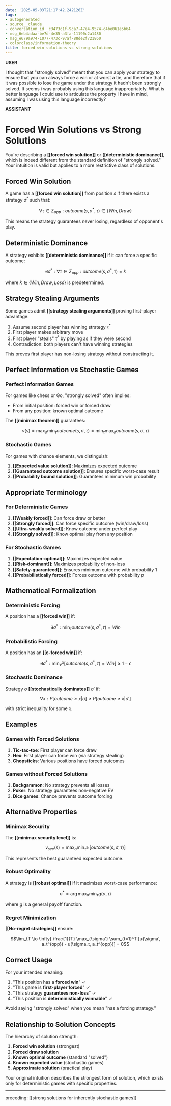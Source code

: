 ```yaml
---
date: '2025-05-03T21:17:42.242126Z'
tags:
- autogenerated
- source__claude
- conversation_id__c3473c1f-9ca7-47e4-9574-c4be061e5b64
- msg_6eb4adaa-be7d-4e35-a3fa-11190c2a1480
- msg_e679a974-1077-473c-97af-88de2f721860
- colorclass/information-theory
title: forced win solutions vs strong solutions
---
```


**USER**

I thought that "strongly solved" meant that you can apply your strategy to ensure that you can always force a win or at worst a tie, and therefore that if it was possible to lose the game under the strategy it hadn't been strongly solved. It seems i was probably using this language inappropriately. What is better language I could use to articulate the property I have in mind, assuming I was using this language incorrectly?


**ASSISTANT**

# Forced Win Solutions vs Strong Solutions

You're describing a **[[forced win solution]]** or **[[deterministic dominance]]**, which is indeed different from the standard definition of "strongly solved." Your intuition is valid but applies to a more restrictive class of solutions.

## Forced Win Solution

A game has a **[[forced win solution]]** from position $s$ if there exists a strategy $\sigma^*$ such that:

$$\forall \tau \in \Sigma_{opp}: outcome(s, \sigma^*, \tau) \in \{Win, Draw\}$$

This means the strategy guarantees never losing, regardless of opponent's play.

## Deterministic Dominance

A strategy exhibits **[[deterministic dominance]]** if it can force a specific outcome:

$$\exists \sigma^*: \forall \tau \in \Sigma_{opp}: outcome(s, \sigma^*, \tau) = k$$

where $k \in \{Win, Draw, Loss\}$ is predetermined.

## Strategy Stealing Arguments

Some games admit **[[strategy stealing arguments]]** proving first-player advantage:

1. Assume second player has winning strategy $\tau^*$
2. First player makes arbitrary move
3. First player "steals" $\tau^*$ by playing as if they were second
4. Contradiction: both players can't have winning strategies

This proves first player has non-losing strategy without constructing it.

## Perfect Information vs Stochastic Games

### Perfect Information Games

For games like chess or Go, "strongly solved" often implies:
- From initial position: forced win or forced draw
- From any position: known optimal outcome

The **[[minimax theorem]]** guarantees:

$$v(s) = \max_{\sigma} \min_{\tau} outcome(s, \sigma, \tau) = \min_{\tau} \max_{\sigma} outcome(s, \sigma, \tau)$$

### Stochastic Games

For games with chance elements, we distinguish:

1. **[[Expected value solution]]**: Maximizes expected outcome
2. **[[Guaranteed outcome solution]]**: Ensures specific worst-case result
3. **[[Probability bound solution]]**: Guarantees minimum win probability

## Appropriate Terminology

### For Deterministic Games

1. **[[Weakly forced]]**: Can force draw or better
2. **[[Strongly forced]]**: Can force specific outcome (win/draw/loss)
3. **[[Ultra-weakly solved]]**: Know outcome under perfect play
4. **[[Strongly solved]]**: Know optimal play from any position

### For Stochastic Games

1. **[[Expectation-optimal]]**: Maximizes expected value
2. **[[Risk-dominant]]**: Maximizes probability of non-loss
3. **[[Safety-guaranteed]]**: Ensures minimum outcome with probability 1
4. **[[Probabilistically forced]]**: Forces outcome with probability $p$

## Mathematical Formalization

### Deterministic Forcing

A position has a **[[forced win]]** if:

$$\exists \sigma^*: \min_{\tau} outcome(s, \sigma^*, \tau) = Win$$

### Probabilistic Forcing

A position has an **[[ε-forced win]]** if:

$$\exists \sigma^*: \min_{\tau} P[outcome(s, \sigma^*, \tau) = Win] \geq 1 - \epsilon$$

### Stochastic Dominance

Strategy $\sigma$ **[[stochastically dominates]]** $\sigma'$ if:

$$\forall x: P[outcome \geq x | \sigma] \geq P[outcome \geq x | \sigma']$$

with strict inequality for some $x$.

## Examples

### Games with Forced Solutions

1. **Tic-tac-toe**: First player can force draw
2. **Hex**: First player can force win (via strategy stealing)
3. **Chopsticks**: Various positions have forced outcomes

### Games without Forced Solutions

1. **Backgammon**: No strategy prevents all losses
2. **Poker**: No strategy guarantees non-negative EV
3. **Dice games**: Chance prevents outcome forcing

## Alternative Properties

### Minimax Security

The **[[minimax security level]]** is:

$$v_{sec}(s) = \max_{\sigma} \min_{\tau} \mathbb{E}[outcome(s, \sigma, \tau)]$$

This represents the best guaranteed expected outcome.

### Robust Optimality

A strategy is **[[robust optimal]]** if it maximizes worst-case performance:

$$\sigma^* = \arg\max_{\sigma} \min_{\tau} g(\sigma, \tau)$$

where $g$ is a general payoff function.

### Regret Minimization

**[[No-regret strategies]]** ensure:

$$\lim_{T \to \infty} \frac{1}{T} \max_{\sigma'} \sum_{t=1}^T [u(\sigma', a_t^{opp}) - u(\sigma_t, a_t^{opp})] = 0$$

## Correct Usage

For your intended meaning:

1. "This position has a **forced win**" ✓
2. "This game is **first-player forced**" ✓
3. "This strategy **guarantees non-loss**" ✓
4. "This position is **deterministically winnable**" ✓

Avoid saying "strongly solved" when you mean "has a forcing strategy."

## Relationship to Solution Concepts

The hierarchy of solution strength:

1. **Forced win solution** (strongest)
2. **Forced draw solution**
3. **Known optimal outcome** (standard "solved")
4. **Known expected value** (stochastic games)
5. **Approximate solution** (practical play)

Your original intuition describes the strongest form of solution, which exists only for deterministic games with specific properties.


---

preceding: [[strong solutions for inherently stochastic games]]